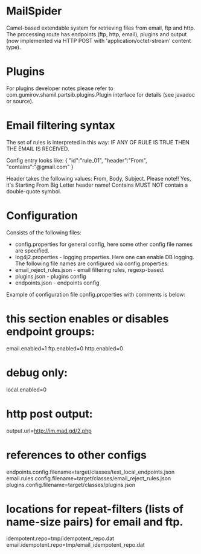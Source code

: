 # MailSpider

Camel-based extendable system for retrieving files from email, ftp and http.
The processing route has endpoints (ftp, http, email), plugins and output (now implemented via
HTTP POST with 'application/octet-stream' content type).

# Plugins

For plugins developer notes please refer to com.gumirov.shamil.partsib.plugins.Plugin interface 
for details (see javadoc or source).

# Email filtering syntax

The set of rules is interpreted in this way: IF ANY OF RULE IS TRUE THEN THE EMAIL IS RECEIVED.

Config entry looks like:
    {
      "id":"rule_01",
      "header":"From",
      "contains":"@gmail.com"
    }

Header takes the following values: From, Body, Subject. Please note!! Yes, it's Starting From Big Letter header name!
Contains MUST NOT contain a double-quote symbol.

# Configuration

Consists of the following files: 
- config.properties for general config, here some other config file names are specified.
- log4j2.properties - logging properties. Here one can enable DB logging.
The following file names are configured via config.properties:
- email_reject_rules.json - email filtering rules, regexp-based.
- plugins.json - plugins config
- endpoints.json - endpoints config

Example of configuration file config.properties with comments is below:

# this section enables or disables endpoint groups:
email.enabled=1
ftp.enabled=0
http.enabled=0
# debug only:
local.enabled=0
# http post output:
output.url=http://im.mad.gd/2.php
# references to other configs
endpoints.config.filename=target/classes/test_local_endpoints.json
email.rules.config.filename=target/classes/email_reject_rules.json
plugins.config.filename=target/classes/plugins.json
# locations for repeat-filters (lists of name-size pairs) for email and ftp.
idempotent.repo=tmp/idempotent_repo.dat
email.idempotent.repo=tmp/email_idempotent_repo.dat

